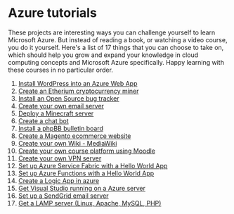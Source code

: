 # Azure tutorials

These projects are interesting ways you can challenge yourself to learn Microsoft Azure. But instead of reading a book,
or watching a video course, you do it yourself. Here's a list of 17 things that you can choose to take on, which should 
help you grow and expand your knowledge in cloud computing concepts and Microsoft Azure specifically. Happy learning with 
these courses in no particular order.

1. [Install WordPress into an Azure Web App](http://www.wpexplorer.com/install-wordpress-microsoft-azure/)
2. [Create an Etherium cryptocurrency miner](https://vincent.frl/ethereum-mining-in-azure/)
3. [Install an Open Source bug tracker](https://sunithamk.wordpress.com/2013/12/13/bugnet-on-windows-azure-websites/)
4. [Create your own email server](http://cloudconfusion.co.uk/make-your-own-email-server-on-azure/)
5. [Deploy a Minecraft server](https://msftstack.wordpress.com/2017/02/11/deploying-minecraft-server-on-azure/)
6. [Create a chat bot](https://channel9.msdn.com/Blogs/MVP-Azure/build-a-chatbot-with-azure-bot-service)
7. [Install a phpBB bulletin board](https://docs.bitnami.com/azure/apps/phpbb/)
8. [Create a Magento ecommerce website](https://msdn.microsoft.com/en-ie/set-up-scalable-online-store-in-the-cloud.aspx)
9. [Create your own Wiki - MediaWiki](https://blogs.msdn.microsoft.com/appserviceteam/2016/07/05/creating-a-corporate-wiki-in-azure/)
10. [Create your own course platform using Moodle](https://github.com/Azure/azure-quickstart-templates/tree/master/moodle-scalable-cluster-ubuntu)
11. [Create your own VPN server](https://blogs.msdn.microsoft.com/cbtham/2017/03/07/diy-build-your-own-vpn-with-microsoft-azure-oss/)
12. [Set up Azure Service Fabric with a Hello World App](https://docs.microsoft.com/en-us/azure/service-fabric/service-fabric-reliable-services-quick-start)
13. [Set up Azure Functions with a Hello World App](https://docs.microsoft.com/en-us/azure/azure-functions/functions-create-first-azure-function)
14. [Create a Logic App in azure](https://www.udemy.com/azure-serverless/)
15. [Get Visual Studio running on a Azure server](https://buildazure.com/2017/03/07/visual-studio-2017-development-using-a-vm-in-azure/)
16. [Set up a SendGrid email server](https://docs.microsoft.com/en-us/azure/sendgrid-dotnet-how-to-send-email)
17. [Get a LAMP server (Linux, Apache, MySQL, PHP)](https://docs.microsoft.com/en-us/azure/virtual-machines/linux/tutorial-lamp-stack)
